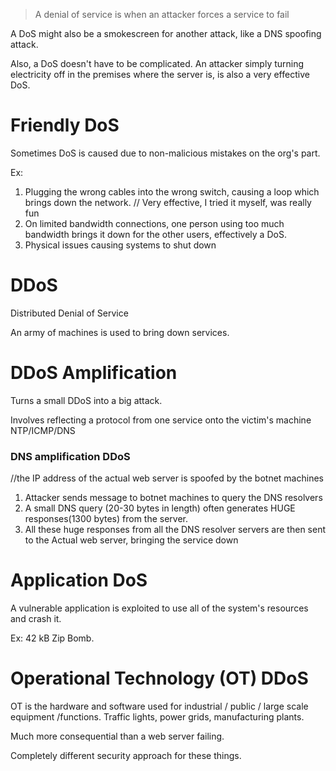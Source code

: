 
> A denial of service is when an attacker forces a service to fail

A DoS might also be a smokescreen for another attack, like a DNS spoofing attack.

Also, a DoS doesn't have to be complicated. An attacker simply turning electricity off in the premises where the server is, is also a very effective DoS.

# Friendly DoS

Sometimes DoS is caused due to non-malicious mistakes on the org's part.

Ex:

1. Plugging the wrong cables into the wrong switch, causing a loop which brings down the network. // Very effective, I tried it myself, was really fun
2. On limited bandwidth connections, one person using too much bandwidth brings it down for the other users, effectively a DoS.
3. Physical issues causing systems to shut down


# DDoS

Distributed Denial of Service

An army of machines is used to bring down services.

# DDoS Amplification

Turns a small DDoS into a big attack.

Involves reflecting a protocol from one service onto the victim's machine
NTP/ICMP/DNS 

### DNS amplification DDoS

//the IP address of the actual web server is spoofed by the botnet machines

1. Attacker sends message to botnet machines to query the DNS resolvers
2. A small DNS query (20-30 bytes in length) often generates HUGE responses(1300 bytes) from the server.
3. All these huge responses from all the DNS resolver servers are then sent to the Actual web server, bringing the service down


# Application DoS

A vulnerable application is exploited to use all of the system's resources and crash it. 

Ex: 42 kB Zip Bomb.

# Operational Technology (OT) DDoS

OT is the hardware and software used for industrial / public / large scale equipment /functions.
Traffic lights, power grids, manufacturing plants.

Much more consequential than a web server failing.

Completely different security approach for these things.

